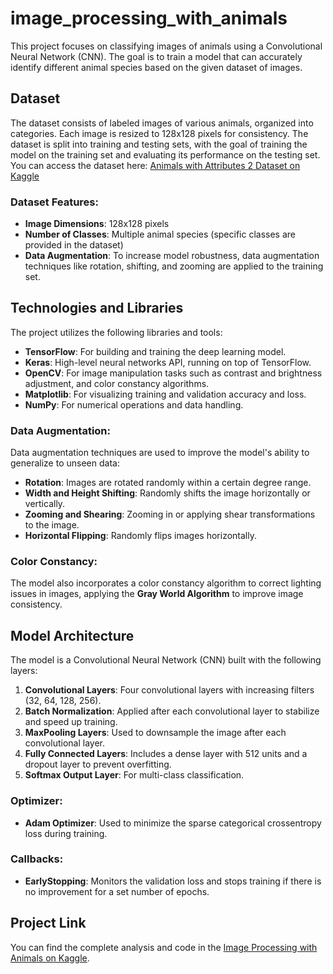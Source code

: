 # image_processing_with_animals

This project focuses on classifying images of animals using a Convolutional Neural Network (CNN). The goal is to train a model that can accurately identify different animal species based on the given dataset of images.

## Dataset

The dataset consists of labeled images of various animals, organized into categories. Each image is resized to 128x128 pixels for consistency. The dataset is split into training and testing sets, with the goal of training the model on the training set and evaluating its performance on the testing set.
You can access the dataset here:
[Animals with Attributes 2 Dataset on Kaggle](https://www.kaggle.com/datasets/rrebirrth/animals-with-attributes-2)


### Dataset Features:
- **Image Dimensions**: 128x128 pixels
- **Number of Classes**: Multiple animal species (specific classes are provided in the dataset)
- **Data Augmentation**: To increase model robustness, data augmentation techniques like rotation, shifting, and zooming are applied to the training set.

## Technologies and Libraries

The project utilizes the following libraries and tools:

- **TensorFlow**: For building and training the deep learning model.
- **Keras**: High-level neural networks API, running on top of TensorFlow.
- **OpenCV**: For image manipulation tasks such as contrast and brightness adjustment, and color constancy algorithms.
- **Matplotlib**: For visualizing training and validation accuracy and loss.
- **NumPy**: For numerical operations and data handling.
  
### Data Augmentation:
Data augmentation techniques are used to improve the model's ability to generalize to unseen data:
- **Rotation**: Images are rotated randomly within a certain degree range.
- **Width and Height Shifting**: Randomly shifts the image horizontally or vertically.
- **Zooming and Shearing**: Zooming in or applying shear transformations to the image.
- **Horizontal Flipping**: Randomly flips images horizontally.

### Color Constancy:
The model also incorporates a color constancy algorithm to correct lighting issues in images, applying the **Gray World Algorithm** to improve image consistency.

## Model Architecture

The model is a Convolutional Neural Network (CNN) built with the following layers:

1. **Convolutional Layers**: Four convolutional layers with increasing filters (32, 64, 128, 256).
2. **Batch Normalization**: Applied after each convolutional layer to stabilize and speed up training.
3. **MaxPooling Layers**: Used to downsample the image after each convolutional layer.
4. **Fully Connected Layers**: Includes a dense layer with 512 units and a dropout layer to prevent overfitting.
5. **Softmax Output Layer**: For multi-class classification.

### Optimizer:
- **Adam Optimizer**: Used to minimize the sparse categorical crossentropy loss during training.

### Callbacks:
- **EarlyStopping**: Monitors the validation loss and stops training if there is no improvement for a set number of epochs.

## Project Link
You can find the complete analysis and code in the [Image Processing with Animals on Kaggle]([https://www.kaggle.com/code/remdilatkse/image-processing-with-animals]).


